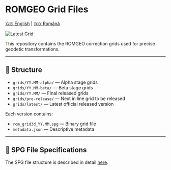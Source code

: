 # ROMGEO Grid Files

[🇬🇧 English](README.md) | [🇷🇴 Română](README_ro.md)

![Latest Grid](https://img.shields.io/badge/Latest_Grid-25.04-blue)

This repository contains the ROMGEO correction grids used for precise geodetic transformations.

---

## 📂 Structure
- `grids/YY.MM-alpha/` — Alpha stage grids
- `grids/YY.MM-beta/` — Beta stage grids
- `grids/YY.MM/` — Final released grids
- `grids/pre-release/` — Next in line grid to be released
- `grids/latest/` — Latest official released version

Each version contains:
- `rom_grid3d_YY.MM.spg` — Binary grid file
- `metadata.json` — Descriptive metadata

---

## 📄 SPG File Specifications

The SPG file structure is described in detail [here](spg_file_specs.md).
